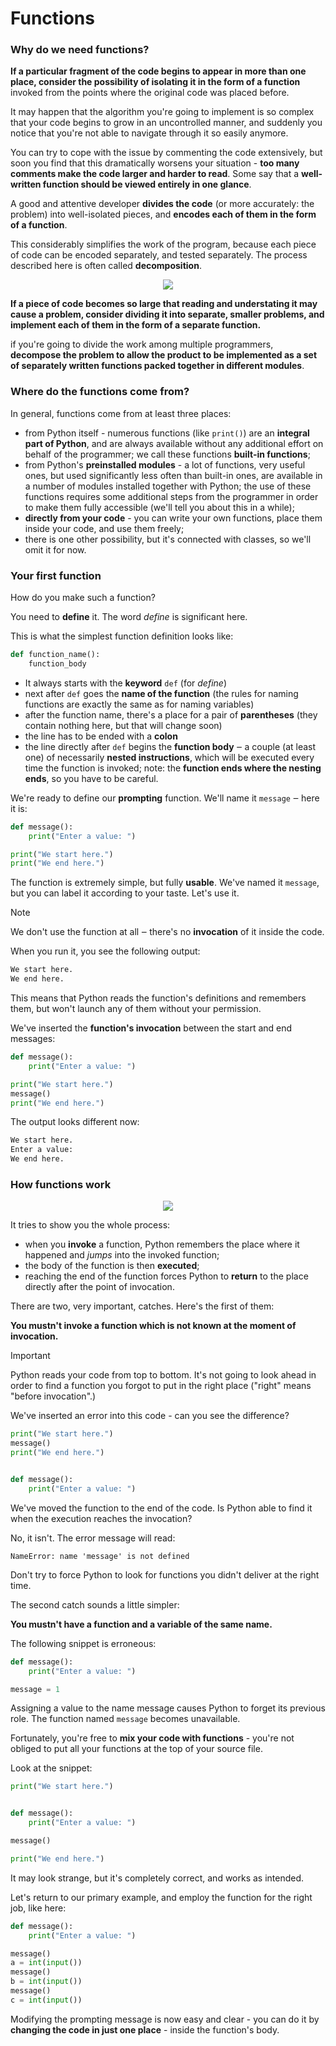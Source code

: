 # Functions

### Why do we need functions?
**If a particular fragment of the code begins to appear in more than one place, consider the possibility of isolating it in the form of a function** invoked from the points where the original code was placed before.

It may happen that the algorithm you're going to implement is so complex that your code begins to grow in an uncontrolled manner, and suddenly you notice that you're not able to navigate through it so easily anymore.

You can try to cope with the issue by commenting the code extensively, but soon you find that this dramatically worsens your situation - **too many comments make the code larger and harder to read**. Some say that a **well-written function should be viewed entirely in one glance**.

A good and attentive developer **divides the code** (or more accurately: the problem) into well-isolated pieces, and **encodes each of them in the form of a function**.

This considerably simplifies the work of the program, because each piece of code can be encoded separately, and tested separately. The process described here is often called **decomposition**.

<p align="center">
    <img src="images/decomposition.png">
</p>

**If a piece of code becomes so large that reading and understating it may cause a problem, consider dividing it into separate, smaller problems, and implement each of them in the form of a separate function.**

if you're going to divide the work among multiple programmers, **decompose the problem to allow the product to be implemented as a set of separately written functions packed together in different modules**.

### Where do the functions come from?
In general, functions come from at least three places:
- from Python itself - numerous functions (like `print()`) are an **integral part of Python**, and are always available without any additional effort on behalf of the programmer; we call these functions **built-in functions**;
- from Python's **preinstalled modules** - a lot of functions, very useful ones, but used significantly less often than built-in ones, are available in a number of modules installed together with Python; the use of these functions requires some additional steps from the programmer in order to make them fully accessible (we'll tell you about this in a while);
- **directly from your code** - you can write your own functions, place them inside your code, and use them freely;
- there is one other possibility, but it's connected with classes, so we'll omit it for now.

### Your first function
How do you make such a function?

You need to **define** it. The word _define_ is significant here.

This is what the simplest function definition looks like:
```python
def function_name():
    function_body
```
- It always starts with the **keyword** `def` (for _define_)
- next after `def` goes the **name of the function** (the rules for naming functions are exactly the same as for naming variables)
- after the function name, there's a place for a pair of **parentheses** (they contain nothing here, but that will change soon)
- the line has to be ended with a **colon**
- the line directly after `def` begins the **function body** ‒ a couple (at least one) of necessarily **nested instructions**, which will be executed every time the function is invoked; note: the **function ends where the nesting ends**, so you have to be careful.

We're ready to define our **prompting** function. We'll name it `message` ‒ here it is:
```python
def message():
    print("Enter a value: ")

print("We start here.")
print("We end here.")
```
The function is extremely simple, but fully **usable**. We've named it `message`, but you can label it according to your taste. Let's use it.

> [!NOTE]
> We don't use the function at all ‒ there's no **invocation** of it inside the code.

When you run it, you see the following output:
```python
We start here.
We end here.
```
This means that Python reads the function's definitions and remembers them, but won't launch any of them without your permission.

We've inserted the **function's invocation** between the start and end messages:
```python
def message():
    print("Enter a value: ")

print("We start here.")
message()
print("We end here.")
```
The output looks different now:
```python
We start here.
Enter a value: 
We end here.
```
### How functions work

<p align="center">
    <img src="images/function_working.png">
</p>

It tries to show you the whole process:
- when you **invoke** a function, Python remembers the place where it happened and _jumps_ into the invoked function;
- the body of the function is then **executed**;
- reaching the end of the function forces Python to **return** to the place directly after the point of invocation.

There are two, very important, catches. Here's the first of them:

**You mustn't invoke a function which is not known at the moment of invocation.**

> [!IMPORTANT]
> Python reads your code from top to bottom. It's not going to look ahead in order to find a function you forgot to put in the right place ("right" means "before invocation".)

We've inserted an error into this code - can you see the difference?
```python
print("We start here.")
message()
print("We end here.")


def message():
    print("Enter a value: ")
```
We've moved the function to the end of the code. Is Python able to find it when the execution reaches the invocation?

No, it isn't. The error message will read:
```
NameError: name 'message' is not defined
```
Don't try to force Python to look for functions you didn't deliver at the right time.

The second catch sounds a little simpler:

**You mustn't have a function and a variable of the same name.**

The following snippet is erroneous:
```python
def message():
    print("Enter a value: ")

message = 1
```
Assigning a value to the name message causes Python to forget its previous role. The function named `message` becomes unavailable.

Fortunately, you're free to **mix your code with functions** - you're not obliged to put all your functions at the top of your source file.

Look at the snippet:
```python
print("We start here.")


def message():
    print("Enter a value: ")

message()

print("We end here.")
```
It may look strange, but it's completely correct, and works as intended.

Let's return to our primary example, and employ the function for the right job, like here:
```python
def message():
    print("Enter a value: ")

message()
a = int(input())
message()
b = int(input())
message()
c = int(input())
```
Modifying the prompting message is now easy and clear - you can do it by **changing the code in just one place** - inside the function's body.
